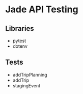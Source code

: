 # Jade API Testing
## Libraries 
- pytest
- dotenv

## Tests
- addTripPlanning
- addTrip
- stagingEvent
